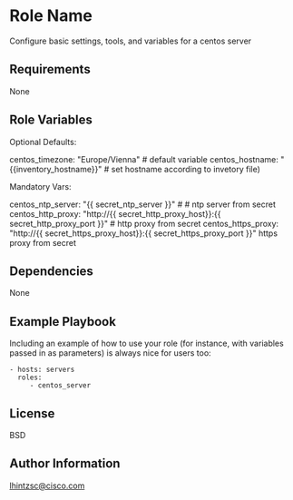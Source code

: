 Role Name
=========

Configure basic settings, tools, and variables for a centos server

Requirements
------------

None

Role Variables
--------------

Optional Defaults:

  centos_timezone: "Europe/Vienna" # default variable
  centos_hostname: "{{inventory_hostname}}" # set hostname according to invetory file)

Mandatory Vars:

  centos_ntp_server: "{{ secret_ntp_server }}" # # ntp server from secret
  centos_http_proxy: "http://{{ secret_http_proxy_host}}:{{ secret_http_proxy_port }}" # http proxy from secret
  centos_https_proxy: "http://{{ secret_https_proxy_host}}:{{ secret_https_proxy_port }}" https proxy from secret


Dependencies
------------

None

Example Playbook
----------------

Including an example of how to use your role (for instance, with variables passed in as parameters) is always nice for users too:

    - hosts: servers
      roles:
         - centos_server

License
-------

BSD

Author Information
------------------

lhintzsc@cisco.com